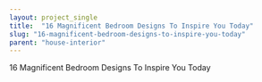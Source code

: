 ```yaml
---
layout: project_single
title:  "16 Magnificent Bedroom Designs To Inspire You Today"
slug: "16-magnificent-bedroom-designs-to-inspire-you-today"
parent: "house-interior"
---
```

16 Magnificent Bedroom Designs To Inspire You Today